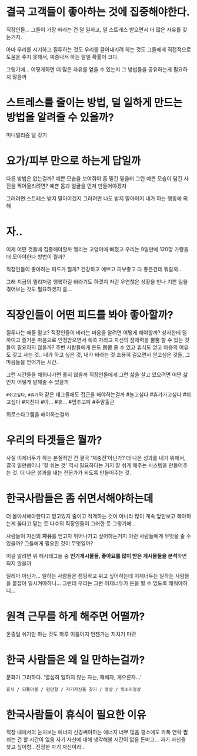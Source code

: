 

# 결국 고객들이 좋아하는 것에 집중해야한다.

직장인들...
그들이 가장 바라는 건
덜 일하고, 덜 스트레스 받으면서 더 많은 자유를 갖는거지.

아마 우리를 시기하고 질투하는 것도
우리를 끌어내리려 하는 것도
그들에게 직접적으로 도움을 주지 못해서, 짜증나서 하는 말일 확률이 크다.

그렇기에...
어떻게하면 더 많은 자유를 얻을 수 있는지 그 방법들을 공유하는게 필요하지 않을까

# 스트레스를 줄이는 방법, 덜 일하게 만드는 방법을 알려줄 수 있을까?

미니멀리즘
덜 갖기

# 요가/피부 만으로 하는게 답일까

다른 방법은 없는걸까?
예쁜 모습을 보여줘야 좀 믿긴 믿을터
그런 예쁜 모습이 담긴 사진을 찍어올리려면?
예쁜 몸과 얼굴을 먼저 만들어야겠지

그러려면
스트레스 받지 말아야겠지
그러려면 나도 받지 말아야지
내가 하는 행동에 의해


# 자..

이제 어떤 것들에 집중해야할까
엘리는 고양이에 빠졌고
우리는 9일만에 120명 가량을 더 모아야한다
방법이 뭘까?

직장인들이 좋아하는 피드가 뭘까?
건강하고 예쁘고 피부좋고 다 좋은건데
뭐랄까..

그래 지금의 엘리처럼 행복하길 바라기도 하겠지
저런 우연찮은 상황을 만나 기쁜 일을 겪어보는 것도 필요하겠지
흠...

# 직장인들이 어떤 피드를 봐야 좋아할까?

질투나는 애들 말고?
직장인들이 바라는 마음을 알려면 어떻게 해야할까?
상사한테 덜 까이고
즐거운 마음으로
인정받으면서
쑥쑥 자라고
자신의 잠재력을 뿜뿜 할 수 있는 것들이 필요하지 않을까?
주변 사람들에게 돈도 뿜뿜 줄 수 있고
휴식도 얻고
마음의 여유도 갖고 사는 것..
내가 하고 싶은 것,
내가 바라는 것
조용히 걸으면서 얻고싶은 것들,
그 마음들을 얻어가는 시간.

그런 시간들을 채워나가면 좋지 않을까
직장인들에게 그런 삶을 살고 있으려면 어떤 삶인지 어떻게 말해줄 수 있을까

`#쉬고싶다`, `#휴가`와 같은 태그들에도 접근을 해야하는걸까
#놀고싶다 #휴가가고싶다 #쉬고싶다 #지친다 #아... #휴... #멈추고파
#주말출근

위로스타그램을 해야하는걸까


# 우리의 타겟들은 뭘까?

사실 이제너두가 하는 본질적인 건 결국 '재충전'아닌가?
더 나은 성과를 내기 위해서, 결국 일만큼이나 '잘 쉬는 것' 역시 필요하다는 거지
잘 쉬게 해주는 시스템을 만들어주는 것.
더 나은 성과를 내는 전문가가 되도록 만들어주는 것.

# 한국사람들은 좀 쉬면서해야하는데

더 몰아서해야한다고 믿고있지
줄이고 적게하는 것이 아니라
많이 계속 앞만보고 해야하는게 옳다고 믿는 듯
다수의 직장인들이 그러한 듯
그렇기에...

사람들이 자신의 **자유**를 얻고자 뛰어나가고 싶어하는거지
이런 사람들에게 무엇을 줄 수 있을까?
그들에게 필요한 것이 무엇일까?

이걸 알려면 위 헤시태그들 중 **인기게시물들, 좋아요를 많이 받은 게시물들을 분석**하면 되지 않을까

딜레마 아닌가...
일하는 사람들은 캠핑하고 쉬고 싶어하는데
이제너두는 일하는 사람들을 붙잡아 일시켜야하니...
그런데 우리는 그런 이제너두가 돈을 벌 수 있도록 해줘야하니...


# 원격 근무를 하게 해주면 어떨까?

온종일 쉬기만 하는 것도 하루 이틀이지 언젠가는 지치기 마련



# 한국 사람들은 왜 일 만하는걸까?

문화가 그러하다.
'열심히 일하지 않는 자는, 패배자, 게으른자...'

`휴식 / 되돌아봄 / 편안함 / 자기자신을 찾기 / 명상 / 빗소리명상`

# 한국사람들이 휴식이 필요한 이유

직장 내에서의 눈치보는 에너지
신경써야하는 에너지
너무 많음
평소에도 카톡 연락 쩜
쉬는 건 할 시간이 없음
자기 자신에 대해 생각해볼 시간이 없음
돈버고...
자기 자신을 찾고 싶어함...진정한 자기 자신이라..



